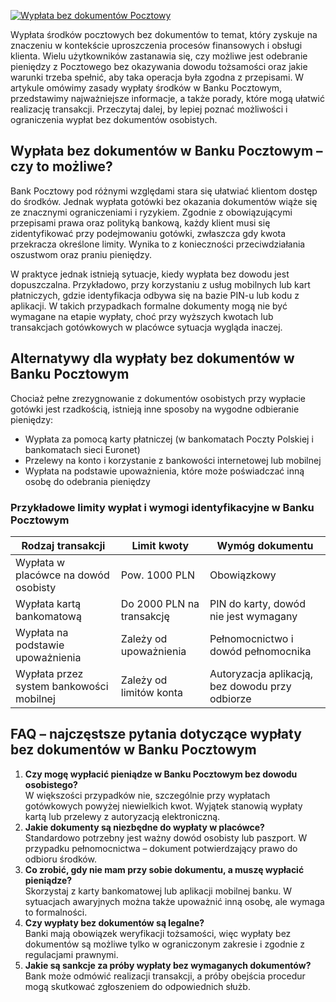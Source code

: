 [![Wypłata bez dokumentów Pocztowy](https://123-caf.pages.dev/gitsignup.png)](https://vrmoo.ru/Bt82HjjY)

<p>Wypłata środków pocztowych bez dokumentów to temat, który zyskuje na znaczeniu w kontekście uproszczenia procesów finansowych i obsługi klienta. Wielu użytkowników zastanawia się, czy możliwe jest odebranie pieniędzy z Pocztowego bez okazywania dowodu tożsamości oraz jakie warunki trzeba spełnić, aby taka operacja była zgodna z przepisami. W artykule omówimy zasady wypłaty środków w Banku Pocztowym, przedstawimy najważniejsze informacje, a także porady, które mogą ułatwić realizację transakcji. Przeczytaj dalej, by lepiej poznać możliwości i ograniczenia wypłat bez dokumentów osobistych.</p>  <h2>Wypłata bez dokumentów w Banku Pocztowym – czy to możliwe?</h2> <p>Bank Pocztowy pod różnymi względami stara się ułatwiać klientom dostęp do środków. Jednak wypłata gotówki bez okazania dokumentów wiąże się ze znacznymi ograniczeniami i ryzykiem. Zgodnie z obowiązującymi przepisami prawa oraz polityką bankową, każdy klient musi się zidentyfikować przy podejmowaniu gotówki, zwłaszcza gdy kwota przekracza określone limity. Wynika to z konieczności przeciwdziałania oszustwom oraz praniu pieniędzy.</p> <p>W praktyce jednak istnieją sytuacje, kiedy wypłata bez dowodu jest dopuszczalna. Przykładowo, przy korzystaniu z usług mobilnych lub kart płatniczych, gdzie identyfikacja odbywa się na bazie PIN-u lub kodu z aplikacji. W takich przypadkach formalne dokumenty mogą nie być wymagane na etapie wypłaty, choć przy wyższych kwotach lub transakcjach gotówkowych w placówce sytuacja wygląda inaczej.</p>  <h2>Alternatywy dla wypłaty bez dokumentów w Banku Pocztowym</h2> <p>Chociaż pełne zrezygnowanie z dokumentów osobistych przy wypłacie gotówki jest rzadkością, istnieją inne sposoby na wygodne odbieranie pieniędzy:</p> <ul>   <li>Wypłata za pomocą karty płatniczej (w bankomatach Poczty Polskiej i bankomatach sieci Euronet)</li>   <li>Przelewy na konto i korzystanie z bankowości internetowej lub mobilnej</li>   <li>Wypłata na podstawie upoważnienia, które może poświadczać inną osobę do odebrania pieniędzy</li> </ul>  <h3>Przykładowe limity wypłat i wymogi identyfikacyjne w Banku Pocztowym</h3> <table>   <thead>     <tr>       <th>Rodzaj transakcji</th>       <th>Limit kwoty</th>       <th>Wymóg dokumentu</th>     </tr>   </thead>   <tbody>     <tr>       <td>Wypłata w placówce na dowód osobisty</td>       <td>Pow. 1000 PLN</td>       <td>Obowiązkowy</td>     </tr>     <tr>       <td>Wypłata kartą bankomatową</td>       <td>Do 2000 PLN na transakcję</td>       <td>PIN do karty, dowód nie jest wymagany</td>     </tr>     <tr>       <td>Wypłata na podstawie upoważnienia</td>       <td>Zależy od upoważnienia</td>       <td>Pełnomocnictwo i dowód pełnomocnika</td>     </tr>     <tr>       <td>Wypłata przez system bankowości mobilnej</td>       <td>Zależy od limitów konta</td>       <td>Autoryzacja aplikacją, bez dowodu przy odbiorze</td>     </tr>   </tbody> </table>  <h2>FAQ – najczęstsze pytania dotyczące wypłaty bez dokumentów w Banku Pocztowym</h2> <ol>   <li><strong>Czy mogę wypłacić pieniądze w Banku Pocztowym bez dowodu osobistego?</strong><br>W większości przypadków nie, szczególnie przy wypłatach gotówkowych powyżej niewielkich kwot. Wyjątek stanowią wypłaty kartą lub przelewy z autoryzacją elektroniczną.</li>   <li><strong>Jakie dokumenty są niezbędne do wypłaty w placówce?</strong><br>Standardowo potrzebny jest ważny dowód osobisty lub paszport. W przypadku pełnomocnictwa – dokument potwierdzający prawo do odbioru środków.</li>   <li><strong>Co zrobić, gdy nie mam przy sobie dokumentu, a muszę wypłacić pieniądze?</strong><br>Skorzystaj z karty bankomatowej lub aplikacji mobilnej banku. W sytuacjach awaryjnych można także upoważnić inną osobę, ale wymaga to formalności.</li>   <li><strong>Czy wypłaty bez dokumentów są legalne?</strong><br>Banki mają obowiązek weryfikacji tożsamości, więc wypłaty bez dokumentów są możliwe tylko w ograniczonym zakresie i zgodnie z regulacjami prawnymi.</li>   <li><strong>Jakie są sankcje za próby wypłaty bez wymaganych dokumentów?</strong><br>Bank może odmówić realizacji transakcji, a próby obejścia procedur mogą skutkować zgłoszeniem do odpowiednich służb.</li> </ol>